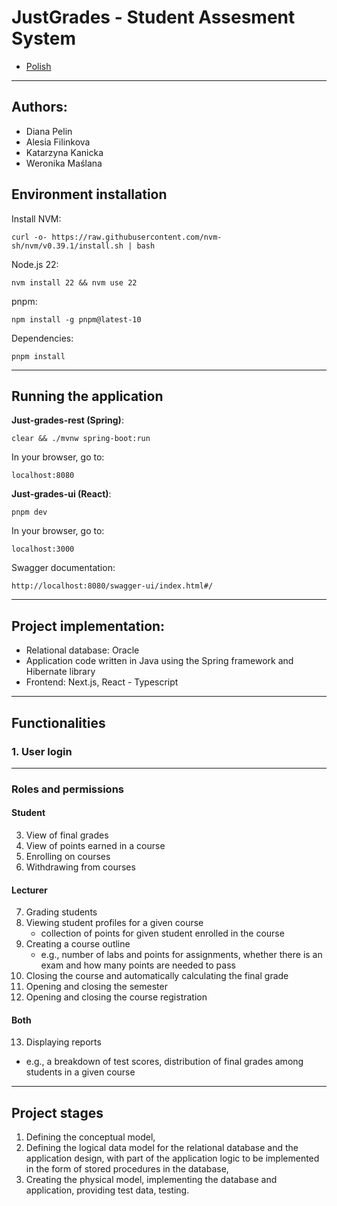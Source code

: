 # JustGrades - Student Assesment System

- [Polish](README-PL.md)

---

## Authors:
* Diana Pelin
* Alesia Filinkova
* Katarzyna Kanicka
* Weronika Maślana

## Environment installation
Install NVM:

```curl -o- https://raw.githubusercontent.com/nvm-sh/nvm/v0.39.1/install.sh | bash```

Node.js 22:

```nvm install 22 && nvm use 22```

pnpm:

```npm install -g pnpm@latest-10```

Dependencies:

```pnpm install```

---

## Running the application

**Just-grades-rest (Spring)**:

```clear && ./mvnw spring-boot:run```

In your browser, go to:

```localhost:8080```

**Just-grades-ui (React)**:

```pnpm dev```

In your browser, go to:

```localhost:3000```

Swagger documentation: 

```http://localhost:8080/swagger-ui/index.html#/ ```   

---

## Project implementation:
* Relational database: Oracle
* Application code written in Java using the Spring framework and Hibernate library
* Frontend: Next.js, React - Typescript

---

## Functionalities

### 1. User login

---

### Roles and permissions

#### Student
3. View of final grades  
4. View of points earned in a course  
5. Enrolling on courses
6. Withdrawing from courses  

#### Lecturer
7. Grading students 
8. Viewing student profiles for a given course  
   - collection of points for given student enrolled in the course  
9. Creating a course outline  
   - e.g., number of labs and points for assignments, whether there is an exam and how many points are needed to pass  
10. Closing the course and automatically calculating the final grade  
11. Opening and closing the semester  
12. Opening and closing the course registration  

#### Both
13. Displaying reports  
   - e.g., a breakdown of test scores, distribution of final grades among students in a given course  


---

## Project stages
1. Defining the conceptual model,
2. Defining the logical data model for the relational database and the application design, with part of the application logic to be implemented in the form of stored procedures in the database,
3. Creating the physical model, implementing the database and application, providing test data, testing.
